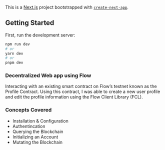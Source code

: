This is a [Next.js](https://nextjs.org/) project bootstrapped with [`create-next-app`](https://github.com/vercel/next.js/tree/canary/packages/create-next-app).

## Getting Started

First, run the development server:

```bash
npm run dev
# or
yarn dev
# or
pnpm dev
```

### Decentralized Web app using Flow

Interacting with an existing smart contract on Flow’s testnet known as the Profile Contract. Using this contract, I was able to create a new user profile and edit the profile information using the Flow Client Library (FCL).

### Concepts Covered

- Installation & Configuration
- Authentincation
- Querying the Blockchain
- Initializing an Account
- Mutating the Blockchain

